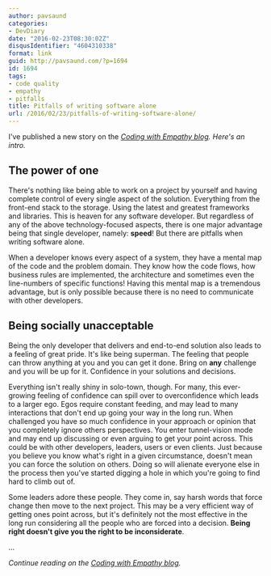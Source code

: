```yaml
---
author: pavsaund
categories:
- DevDiary
date: "2016-02-23T08:30:02Z"
disqusIdentifier: "4604310338"
format: link
guid: http://pavsaund.com/?p=1694
id: 1694
tags:
- code quality
- empathy
- pitfalls
title: Pitfalls of writing software alone
url: /2016/02/23/pitfalls-of-writing-software-alone/
---
```


I've published a new story on the <em><a href="http://codingwithempathy.com/2016/02/23/pitfalls-of-writing-software-alone/">Coding with Empathy blog</a>. Here's an intro.</em>
<h2 class="p1"><span class="s1">The power of one</span></h2>
<p class="p2"><span class="s1">There's nothing like being able to work on a project by yourself and having complete control of every single aspect of the solution. Everything from the front-end stack to the storage. Using the latest and greatest frameworks and libraries. This is heaven for any software developer. But regardless of any of the above technology-focused aspects, there is one major advantage being that single developer, namely: <b>speed</b>! But there are pitfalls when writing software alone.</span></p>
<p class="p1"><span class="s1">When a developer knows every aspect of a system, they have a mental map of the code and the problem domain. They know how the code flows, how business rules are implemented, the architecture and sometimes even the line-numbers of specific functions! Having this mental map is a tremendous advantage, but is only possible because there is no need to communicate with other developers.</span></p>

<h2 class="p2"><span class="s1">Being socially unacceptable</span></h2>
<p class="p1"><span class="s1">Being the only developer that delivers and end-to-end solution also leads to a feeling of great pride. It's like being superman. The feeling that people can throw anything at you and you can get it done. Bring on <b>any</b> challenge and you will be up for it. Confidence in your solutions and decisions.</span></p>
<p class="p1"><span class="s1">Everything isn't really shiny in solo-town, though. For many, this ever-growing feeling of confidence can spill over to overconfidence which leads to a larger ego. Egos require constant feeding, and may lead to many interactions that don't end up going your way in the long run. When challenged you have so much confidence in your approach or opinion that you completely ignore others perspectives. You enter tunnel-vision mode and may end up discussing or even arguing to get your point across. This could be with other developers, leaders, users or even clients. Just because you believe you know what's right in a given circumstance, doesn't mean you can force the solution on others. Doing so will alienate everyone else in the process then you've started digging a hole in which you're going to find hard to climb out of.</span></p>
<p class="p1"><span class="s1">Some leaders adore these people. They come in, say harsh words that force change then move to the next project. This may be a very efficient way of getting ones point across, but it's definitely not the most effective in the long run considering all the people who are forced into a decision. <b>Being right doesn't give you the right to be inconsiderate</b>.</span></p>
<p class="p2">...</p>
<p class="p2"><em>Continue reading on the <a href="http://codingwithempathy.com/2016/02/23/pitfalls-of-writing-software-alone/">Coding with Empathy blog</a>.</em></p>
&nbsp;